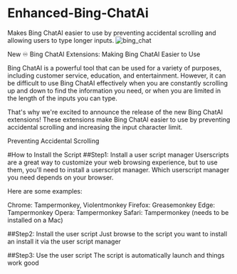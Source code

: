 # Enhanced-Bing-ChatAi
Makes Bing ChatAI easier to use by preventing accidental scrolling and allowing users to type longer inputs.
![bing_chat](https://github.com/Audran-wol/Enhanced-Bing-ChatAi/assets/91311465/3cb7cbef-d48c-4163-b8f6-1f7f8ed13d59)



New ♾️ Bing ChatAI Extensions: Making Bing ChatAI Easier to Use

Bing ChatAI is a powerful tool that can be used for a variety of purposes, including customer service, education, and entertainment. However, it can be difficult to use Bing ChatAI effectively when you are constantly scrolling up and down to find the information you need, or when you are limited in the length of the inputs you can type.

That's why we're excited to announce the release of the new Bing ChatAI extensions! These extensions make Bing ChatAI easier to use by preventing accidental scrolling and increasing the input character limit.

Preventing Accidental Scrolling

#How to Install the Script
##Step1: Install a user script manager
Userscripts are a great way to customize your web browsing experience, but to use them, you'll need to install a userscript manager. Which userscript manager you need depends on your browser.

Here are some examples:

Chrome: Tampermonkey, Violentmonkey
Firefox: Greasemonkey
Edge: Tampermonkey
Opera: Tampermonkey
Safari: Tampermonkey (needs to be installed on a Mac)


##Step2: Install the user script
Just browse to the script you want to install an install it via the user script manager

##Step3: Use the user script
The script is automatically launch and things work good

